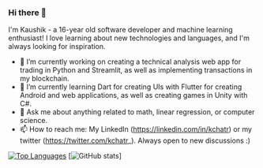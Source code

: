 ### Hi there 👋

<!--
**kchatr/kchatr** is a ✨ _special_ ✨ repository because its `README.md` (this file) appears on your GitHub profile.

Here are some ideas to get you started:

- 🔭 I’m currently working on ...
- 🌱 I’m currently learning ...
- 👯 I’m looking to collaborate on ...
- 🤔 I’m looking for help with ...
- 💬 Ask me about ...
- 📫 How to reach me: ...
- 😄 Pronouns: ...
- ⚡ Fun fact: ...
-->
I'm Kaushik - a 16-year old software developer and machine learning enthusiast! I love learning about new technologies and languages, and I'm always looking for inspiration.
- 🔭 I’m currently working on creating a technical analysis web app for trading in Python and Streamlit, as well as implementing transactions in my blockchain.
- 🌱 I’m currently learning Dart for creating UIs with Flutter for creating Android and web applications, as well as creating games in Unity with C#.
- 💬 Ask me about anything related to math, linear regression, or computer science. 
- 📫 How to reach me: My LinkedIn (https://linkedin.com/in/kchatr) or my twitter (https://twitter.com/kchatr_). Always open to new discussions :)

[![Top Languages](https://github-readme-stats.vercel.app/api/top-langs/?username=kchatr)](https://github.com/kchatr/github-readme-stats)
[![GitHub stats](https://github-readme-stats.vercel.app/api?username=kchatr&show_icons=true&theme=tokyonight)]
